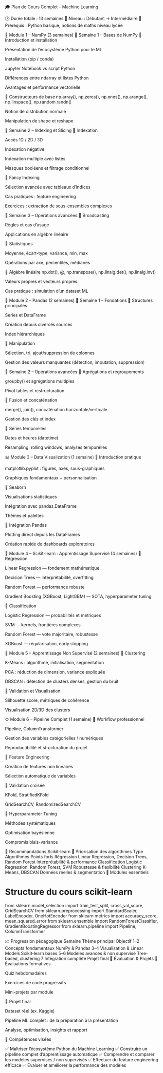 🎓 Plan de Cours Complet – Machine Learning

🕒 Durée totale : 13 semaines
🎯 Niveau : Débutant → Intermédiaire
📘 Prérequis : Python basique, notions de maths niveau lycée

🧮 Module 1 – NumPy (3 semaines)
📅 Semaine 1 – Bases de NumPy
🔹 Introduction et installation

Présentation de l’écosystème Python pour le ML

Installation (pip / conda)

Jupyter Notebook vs script Python

Différences entre ndarray et listes Python

Avantages et performance vectorielle

🔹 Constructeurs de base
np.array(), np.zeros(), np.ones(), np.arange(), np.linspace(), np.random.randn()


Notion de distribution normale

Manipulation de shape et reshape

📅 Semaine 2 – Indexing et Slicing
🔹 Indexation

Accès 1D / 2D / 3D

Indexation négative

Indexation multiple avec listes

Masques booléens et filtrage conditionnel

🔹 Fancy Indexing

Sélection avancée avec tableaux d’indices

Cas pratiques : feature engineering

Exercices : extraction de sous-ensembles complexes

📅 Semaine 3 – Opérations avancées
🔹 Broadcasting

Règles et cas d’usage

Applications en algèbre linéaire

🔹 Statistiques

Moyenne, écart-type, variance, min, max

Opérations par axe, percentiles, médianes

🔹 Algèbre linéaire
np.dot(), @, np.transpose(), np.linalg.det(), np.linalg.inv()


Valeurs propres et vecteurs propres

Cas pratique : simulation d’un dataset ML

🧾 Module 2 – Pandas (2 semaines)
📅 Semaine 1 – Fondations
🔹 Structures principales

Series et DataFrame

Création depuis diverses sources

Index hiérarchiques

🔹 Manipulation

Sélection, tri, ajout/suppression de colonnes

Gestion des valeurs manquantes (détection, imputation, suppression)

📅 Semaine 2 – Opérations avancées
🔹 Agrégations et regroupements

groupby() et agrégations multiples

Pivot tables et restructuration

🔹 Fusion et concaténation

merge(), join(), concaténation horizontale/verticale

Gestion des clés et index

🔹 Séries temporelles

Dates et heures (datetime)

Resampling, rolling windows, analyses temporelles

📊 Module 3 – Data Visualization (1 semaine)
🔹 Introduction pratique

matplotlib.pyplot : figures, axes, sous-graphiques

Graphiques fondamentaux + personnalisation

🔹 Seaborn

Visualisations statistiques

Intégration avec pandas.DataFrame

Thèmes et palettes

🔹 Intégration Pandas

Plotting direct depuis les DataFrames

Création rapide de dashboards exploratoires

🤖 Module 4 – Scikit-learn : Apprentissage Supervisé (4 semaines)
🔹 Régression

Linear Regression — fondement mathématique

Decision Trees — interprétabilité, overfitting

Random Forest — performance robuste

Gradient Boosting (XGBoost, LightGBM) — SOTA, hyperparameter tuning

🔹 Classification

Logistic Regression — probabilités et métriques

SVM — kernels, frontières complexes

Random Forest — vote majoritaire, robustesse

XGBoost — régularisation, early stopping

🧩 Module 5 – Apprentissage Non Supervisé (2 semaines)
🔹 Clustering

K-Means : algorithme, initialisation, segmentation

PCA : réduction de dimension, variance expliquée

DBSCAN : détection de clusters denses, gestion du bruit

🔹 Validation et Visualisation

Silhouette score, métriques de cohérence

Visualisation 2D/3D des clusters

⚙️ Module 6 – Pipeline Complet (1 semaine)
🔹 Workflow professionnel

Pipeline, ColumnTransformer

Gestion des variables catégorielles / numériques

Reproductibilité et structuration du projet

🔹 Feature Engineering

Création de features non linéaires

Sélection automatique de variables

🔹 Validation croisée

KFold, StratifiedKFold

GridSearchCV, RandomizedSearchCV

🔹 Hyperparameter Tuning

Méthodes systématiques

Optimisation bayésienne

Compromis biais-variance

🧠 Recommandations Scikit-learn
🔸 Priorisation des algorithmes
Type	Algorithmes	Points forts
Régression	Linear Regression, Decision Trees, Random Forest	Interprétabilité & performance
Classification	Logistic Regression, Random Forest, SVM	Robustesse & flexibilité
Clustering	K-Means, DBSCAN	Données réelles & segmentation
🔸 Modules essentiels
# Structure du cours scikit-learn
from sklearn.model_selection import train_test_split, cross_val_score, GridSearchCV
from sklearn.preprocessing import StandardScaler, LabelEncoder, OneHotEncoder
from sklearn.metrics import accuracy_score, mean_squared_error
from sklearn.ensemble import RandomForestClassifier, GradientBoostingRegressor
from sklearn.pipeline import Pipeline, ColumnTransformer

📈 Progression pédagogique
Semaine	Thème principal	Objectif
1–2	Concepts fondamentaux	NumPy & Pandas
3–4	Visualisation & Linear Models	Scikit-learn bases
5–6	Modèles avancés & non supervisé	Tree-based, clustering
7	Intégration complète	Projet final
🧩 Évaluation & Projets
🔹 Évaluations formatives

Quiz hebdomadaires

Exercices de code progressifs

Mini-projets par module

🔹 Projet final

Dataset réel (ex. Kaggle)

Pipeline ML complet : de la préparation à la présentation

Analyse, optimisation, insights et rapport

🎯 Compétences visées

✅ Maîtriser l’écosystème Python du Machine Learning
✅ Construire un pipeline complet d’apprentissage automatique
✅ Comprendre et comparer les modèles supervisés / non supervisés
✅ Effectuer du feature engineering efficace
✅ Évaluer et améliorer la performance des modèles
